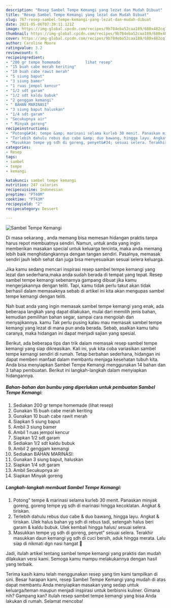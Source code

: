 ```yaml
---
description: "Resep Sambel Tempe Kemangi yang lezat dan Mudah Dibuat"
title: "Resep Sambel Tempe Kemangi yang lezat dan Mudah Dibuat"
slug: 767-resep-sambel-tempe-kemangi-yang-lezat-dan-mudah-dibuat
date: 2021-05-06T07:39:11.121Z
image: https://img-global.cpcdn.com/recipes/9b784eba52caa189/680x482cq70/sambel-tempe-kemangi-foto-resep-utama.jpg
thumbnail: https://img-global.cpcdn.com/recipes/9b784eba52caa189/680x482cq70/sambel-tempe-kemangi-foto-resep-utama.jpg
cover: https://img-global.cpcdn.com/recipes/9b784eba52caa189/680x482cq70/sambel-tempe-kemangi-foto-resep-utama.jpg
author: Caroline Moore
ratingvalue: 3.2
reviewcount: 6
recipeingredient:
- "200 gr tempe homemade           lihat resep"
- "15 buah cabe merah keriting"
- "10 buah cabe rawit merah"
- "5 siung baput"
- "3 siung bamer"
- "1 ruas jempol kencur"
- "1/2 sdt garam"
- "1/2 sdt kaldu bubuk"
- "2 genggam kemangi"
- " BAHAN MARINASI"
- "3 siung baput haluskan"
- "1/4 sdt garam"
- "Secukupnya air"
- " Minyak goreng"
recipeinstructions:
- "Potong&#34; tempe &amp; marinasi selama kurleb 30 menit. Panaskan minyak goreng, goreng tempe yg sdh di marinasi hingga kecoklatan. Angkat &amp; tiriskan."
- "Terlebih dahulu rebus duo cabe &amp; duo bawang, hingga layu. Angkat &amp; tiriskan. Ulek halus bahan yg sdh di rebus tadi, setengah halus beri garam &amp; kaldu bubuk. Ulek kembali hingga halus/ sesuai selera."
- "Masukkan tempe yg sdh di goreng, penyet&#34; sesuai selera. Terakhir masukkan daun kemangi yg sdh di cuci bersih, aduk hingga merata. Lalu siap di nikmati dgn nasi hangat 🤤"
categories:
- Resep
tags:
- sambel
- tempe
- kemangi

katakunci: sambel tempe kemangi 
nutrition: 247 calories
recipecuisine: Indonesian
preptime: "PT40M"
cooktime: "PT43M"
recipeyield: "2"
recipecategory: Dessert

---
```



![Sambel Tempe Kemangi](https://img-global.cpcdn.com/recipes/9b784eba52caa189/680x482cq70/sambel-tempe-kemangi-foto-resep-utama.jpg)

Di masa  sekarang , anda memang bisa memesan hidangan praktis tanpa harus repot membuatnya sendiri. Namun, untuk anda yang ingin memberikan masakan special untuk keluarga tercinta, maka anda memang lebih baik menghidangkannya dengan tangan sendiri. Pasalnya, memasak sendiri jauh lebih sehat dan juga bisa menyesuaikan sesuai selera keluarga.

Jika kamu sedang mencari inspirasi resep sambel tempe kemangi yang lezat dan sederhana,maka anda sudah berada di tempat yang tepat. Resep sambel tempe kemangi  sebenarnya gampang dibuat jika kamu mengerjakannya dengan teliti. Tapi, kamu tidak perlu takut akan tidak berhasil dalam memasaknya 
sebab di artikel ini kita akan mengupas sambel tempe kemangi dengan teliti.  



Nah buat anda yang ingin memasak sambel tempe kemangi yang enak, ada beberapa langkah yang dapat dilakukan, mulai dari memilih jenis bahan, kemudian pemilihan bahan segar, sampai cara mengolah dan menyajikannya. kamu Tak perlu pusing kalau mau memasak sambel tempe kemangi yang lezat di mana pun anda berada. Sebab, asalkan kamu  tahu caranya, maka hidangan ini dapat menjadi sajian yang spesial.

Berikut, ada beberapa tips dan trik dalam memasak resep sambel tempe kemangi yang siap dikreasikan. Kali ini, yuk kita coba variasikan sambel tempe kemangi sendiri di rumah. Tetap berbahan sederhana, hidangan ini dapat memberi manfaat dalam membantu menjaga kesehatan tubuh kita. Anda bisa menyiapkan Sambel Tempe Kemangi menggunakan 14 bahan dan 3 tahap pembuatan. Berikut ini langkah-langkah dalam menyiapkan hidangannya.

<!--inarticleads1-->

##### Bahan-bahan dan bumbu yang diperlukan untuk pembuatan Sambel Tempe Kemangi:

1. Sediakan 200 gr tempe homemade           (lihat resep)
1. Gunakan 15 buah cabe merah keriting
1. Gunakan 10 buah cabe rawit merah
1. Siapkan 5 siung baput
1. Ambil 3 siung bamer
1. Ambil 1 ruas jempol kencur
1. Siapkan 1/2 sdt garam
1. Sediakan 1/2 sdt kaldu bubuk
1. Ambil 2 genggam kemangi
1. Sediakan  BAHAN MARINASI:
1. Gunakan 3 siung baput, haluskan
1. Siapkan 1/4 sdt garam
1. Ambil Secukupnya air
1. Siapkan  Minyak goreng




<!--inarticleads2-->

##### Langkah-langkah membuat Sambel Tempe Kemangi:

1. Potong&#34; tempe &amp; marinasi selama kurleb 30 menit. Panaskan minyak goreng, goreng tempe yg sdh di marinasi hingga kecoklatan. Angkat &amp; tiriskan.
1. Terlebih dahulu rebus duo cabe &amp; duo bawang, hingga layu. Angkat &amp; tiriskan. Ulek halus bahan yg sdh di rebus tadi, setengah halus beri garam &amp; kaldu bubuk. Ulek kembali hingga halus/ sesuai selera.
1. Masukkan tempe yg sdh di goreng, penyet&#34; sesuai selera. Terakhir masukkan daun kemangi yg sdh di cuci bersih, aduk hingga merata. Lalu siap di nikmati dgn nasi hangat 🤤




Jadi, itulah artikel tentang  sambel tempe kemangi  yang praktis dan mudah dilakukan versi kami. Semoga kamu mampu melakukannya dengan hasil yang terbaik. 

Terima kasih kamu telah menggunakan resep yang tim kami tampilkan di sini. Besar harapan kami, resep  Sambel Tempe Kemangi yang mudah di atas dapat membantu Anda menyiapkan masakan yang sedap untuk keluarga/teman maupun menjadi inspirasi untuk berbisnis kuliner. Gimana nih? Gampang kan? Itulah resep sambel tempe kemangi yang bisa Anda lakukan di rumah. Selamat mencoba!

